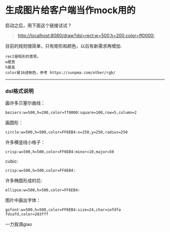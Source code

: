 # 生成图片给客户端当作mock用的

启动之后，用下面这个链接试试？

> [http://localhost:8080/draw?dsl=rect:w=500,h=200,color=ff0000:](http://localhost:8080/draw?dsl=rect:w=500,h=200,color=ff0000:)

目前的规则很简单，只有矩形和颜色，以后有新需求再增加.

```
rect是矩形的意思。
w是宽
h是高
color是16进制色，参考 https://sunpma.com/other/rgb/
```

---

### dsl格式说明

画许多贝塞尔曲线：
```
beziers:w=500,h=200,color=ff0000:square=100,row=5,column=2
```

画圆形：
```
circle:w=500,h=500,color=FF6EB4:x=250,y=250,radius=250
```

许多横竖线小格子：
```
crisp:w=500,h=500,color=FF6EB4:minor=10,major=50
```

cubic:
```
crisp:w=500,h=500,color=FF6EB4:
```

许多椭圆形成的花:
```
ellipse:w=500,h=500,color=FF6EB4:
```

图片中画出字体：
```
gofont:w=500,h=500,color=FF6EB4:size=24,char=iofdfa fdsafd,color=203fff
```

一力我滴giao

